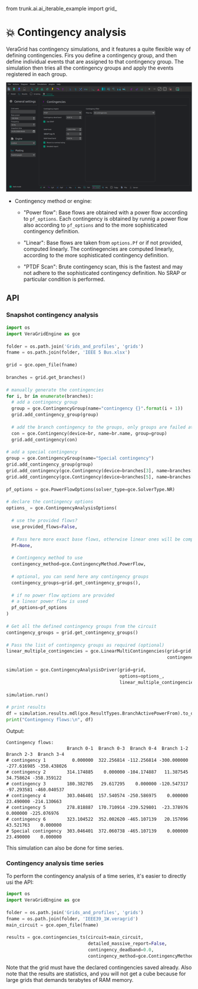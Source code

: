 from trunk.ai.ai_iterable_example import grid_

# 💥 Contingency analysis


VeraGrid has contingency simulations, and it features a quite flexible way of defining contingencies.
Firs you define a contingency group, and then define individual events that are assigned to that contingency group.
The simulation then tries all the contingency groups and apply the events registered in each group.

![](figures/settings-con.png)

- Contingency method or engine:
  - "Power flow": Base flows are obtained with a power flow according to `pf_options`. 
    Each contingency is obtained by runnig a power flow also according to `pf_options` 
    and to the more sophisticated contingency definition.
  
  - "Linear": Base flows are taken from `options.Pf` or if not provided, computed linearly. 
     The continegencies are computed linearly, according to the more sophisticated contingency definition.
    
  - "PTDF Scan": Brute contingency scan, this is the fastest 
  and may not adhere to the sophisticated contingency definition. 
  No SRAP or particular condition is performed.

## API

### Snapshot contingency analysis

```python
import os
import VeraGridEngine as gce

folder = os.path.join('Grids_and_profiles', 'grids')
fname = os.path.join(folder, 'IEEE 5 Bus.xlsx')

grid = gce.open_file(fname)

branches = grid.get_branches()

# manually generate the contingencies
for i, br in enumerate(branches):
  # add a contingency group
  group = gce.ContingencyGroup(name="contingency {}".format(i + 1))
  grid.add_contingency_group(group)

  # add the branch contingency to the groups, only groups are failed at once
  con = gce.Contingency(device=br, name=br.name, group=group)
  grid.add_contingency(con)

# add a special contingency
group = gce.ContingencyGroup(name="Special contingency")
grid.add_contingency_group(group)
grid.add_contingency(gce.Contingency(device=branches[3], name=branches[3].name, group=group))
grid.add_contingency(gce.Contingency(device=branches[5], name=branches[5].name, group=group))

pf_options = gce.PowerFlowOptions(solver_type=gce.SolverType.NR)

# declare the contingency options
options_ = gce.ContingencyAnalysisOptions(
  
  # use the provided flows?
  use_provided_flows=False,
  
  # Pass here more exact base flows, otherwise linear ones will be computed
  Pf=None,
  
  # Contingency method to use
  contingency_method=gce.ContingencyMethod.PowerFlow,

  # optional, you can send here any contingency groups
  contingency_groups=grid.get_contingency_groups(),
  
  # if no power flow options are provided
  # a linear power flow is used
  pf_options=pf_options
)

# Get all the defined contingency groups from the circuit
contingency_groups = grid.get_contingency_groups()

# Pass the list of contingency groups as required (optional)
linear_multiple_contingencies = gce.LinearMultiContingencies(grid=grid,
                                                             contingency_groups_used=contingency_groups)

simulation = gce.ContingencyAnalysisDriver(grid=grid,
                                           options=options_,
                                           linear_multiple_contingencies=linear_multiple_contingencies)

simulation.run()

# print results
df = simulation.results.mdl(gce.ResultTypes.BranchActivePowerFrom).to_df()
print("Contingency flows:\n", df)

```

Output:

```text
Contingency flows:
                       Branch 0-1  Branch 0-3  Branch 0-4  Branch 1-2  Branch 2-3  Branch 3-4
# contingency 1          0.000000  322.256814 -112.256814 -300.000000 -277.616985 -350.438026
# contingency 2        314.174885    0.000000 -104.174887   11.387545   34.758624 -358.359122
# contingency 3        180.382705   29.617295    0.000000 -120.547317  -97.293581 -460.040537
# contingency 4        303.046401  157.540574 -250.586975    0.000000   23.490000 -214.130663
# contingency 5        278.818887  170.710914 -239.529801  -23.378976    0.000000 -225.076976
# contingency 6        323.104522  352.002620 -465.107139   20.157096   43.521763    0.000000
# Special contingency  303.046401  372.060738 -465.107139    0.000000   23.490000    0.000000
```

This simulation can also be done for time series.

### Contingency analysis time series

To perform the contingency analysis of a time series, it's easier to directly usi the API:

```python
import os
import VeraGridEngine as gce

folder = os.path.join('Grids_and_profiles', 'grids')
fname = os.path.join(folder, 'IEEE39_1W.veragrid')
main_circuit = gce.open_file(fname)

results = gce.contingencies_ts(circuit=main_circuit,
                               detailed_massive_report=False,
                               contingency_deadband=0.0,
                               contingency_method=gce.ContingencyMethod.PowerFlow)
```

Note that the grid must have the declared contingencies saved already.
Also note that the results are statistics, and you will not get a cube because 
for large grids that demands terabytes of RAM memory.